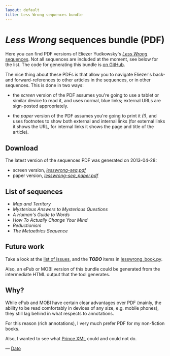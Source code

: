 ```yaml
---
layout: default
title: Less Wrong sequences bundle
---
```


# _Less Wrong_ sequences bundle (PDF)

Here you can find PDF versions of Eliezer Yudkowsky's
[_Less Wrong_ sequences][seq]. Not all sequences are included at the
moment, see below for the list. The code for generating this bundle is
[on GitHub][github].

The nice thing about these PDFs is that allow you to navigate Eliezer's
back- and forward-references to other articles in the sequences, or in
other sequences. This is done in two ways:

  * the _screen_ version of the PDF assumes you're going to use a tablet
    or similar device to read it, and uses normal, blue links; external
    URLs are sign-posted appropriately.

  * the _paper_ version of the PDF assumes you're going to print it
    _(!)_, and uses footnotes to show both external and internal links
    (for external links it shows the URL, for internal links it shows
    the page and title of the article).

## Download

The latest version of the sequences PDF was generated on 2013-04-28:

  * screen version, [_lesswrong-seq.pdf_][pdf]
  * paper version, [_lesswrong-seq_paper.pdf_][pdf-paper]

## List of sequences

  * _Map and Territory_
  * _Mysterious Answers to Mysterious Questions_
  * _A Human's Guide to Words_
  * _How To Actually Change Your Mind_
  * _Reductionism_
  * _The Metaethics Sequence_

## Future work

Take a look at the [list of issues][issues], and the **_TODO_** items in
[lesswrong_book.py][pyfile].

Also, an ePub or MOBI version of this bundle could be generated from the
intermediate HTML output that the tool generates.

## Why?

While ePub and MOBI have certain clear advantages over PDF (mainly, the ability
to be read comfortably in devices of any size, e.g. mobile phones), they still
lag behind in what respects to annotations.

For this reason (rich annotations), I very much prefer PDF for my non-fiction
books.

Also, I wanted to see what [Prince XML](http://princexml.com) could and
could not do.

<div id="author">
  — <a href="mailto:dato@net.com.org.es">Dato</a>
</div>

  [seq]: http://lesswrong.com/sequences
  [github]: https://github.com/dato/lesswrong-bundle/
  [pdf]: http://dato.github.com/lesswrong-bundle/lesswrong-seq.pdf
  [pdf-paper]: http://dato.github.com/lesswrong-bundle/lesswrong-seq_paper.pdf
  [issues]: https://github.com/dato/lesswrong-bundle/issues
  [pyfile]: https://github.com/dato/lesswrong-bundle/blob/master/lesswrong_book.py

